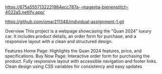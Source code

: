 <!-- netlify -->
https://675a5557132221984ecc787a--magenta-bienenstitch-4022a5.netlify.app/ 

<!-- github link -->
https://github.com/omar211346/individual-assignment-1.git

Overview
This project is a webpage showcasing the "Quan 2024" luxury car. It includes product details, an order form for purchase, and a responsive layout with a clean and structured design.

Features
Home Page: Highlights the Quan 2024 features, price, and specifications.
Buy Now Page: Interactive order form for purchasing the product.
Fully responsive layout with accessible navigation and footer links.
Clean design using CSS variables for consistency and easy updates